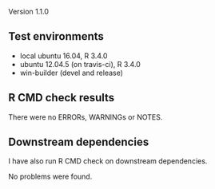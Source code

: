 Version 1.1.0

## Test environments
* local ubuntu 16.04, R 3.4.0
* ubuntu 12.04.5 (on travis-ci), R 3.4.0
* win-builder (devel and release)

## R CMD check results
There were no ERRORs, WARNINGs or NOTES. 


## Downstream dependencies
I have also run R CMD check on downstream dependencies.

No problems were found.
